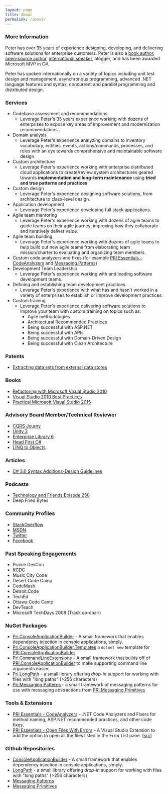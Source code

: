 ```yaml
---
layout: page
title: About
permalink: /about/
---
```


### More Information

Peter has over 35 years of experience designing, developing, and delivering software solutions for enterprise customers. Peter is also a [book author](#books), [open-source author](#github-repositories), [international speaker](#speaking-engagements), blogger, and has been awarded Microsoft MVP in C#.

Peter has spoken internationally on a variety of topics including unit test design and management, asynchronous programming, advanced .NET language features and syntax, concurrent and parallel programming and distributed design.

<!-- Calendly badge widget begin -->
<link href="https://assets.calendly.com/assets/external/widget.css" rel="stylesheet">
<script src="https://assets.calendly.com/assets/external/widget.js" type="text/javascript" async></script>
<script type="text/javascript">window.onload = function() { Calendly.initBadgeWidget({ url: 'https://calendly.com/peterritchie/client-meet-greet-zoom', text: 'Schedule time with me', color: '#46a904', textColor: '#ffffff' }); }</script>
<!-- Calendly badge widget end -->

### Services

* Codebase assessment and recommendations
  * Leverage Peter's 35 years experience working with dozens of enterprises to expose key areas of improvement and modernization recommendations.
* Domain analysis
  * Leverage Peter's experience analyzing domains to inventory vocabulary, entities, events, actions/commands, processes, and rules with an eye towards comprehensive and maintainable software design.
* Custom architecture
  * Leverage Peter's experience working with enterprise distributed cloud applications to create/review system architectures geared towards **implementation and long-term maintenance** using **tried and true patterns and practices**.
* Custom design
  * Leverage Peter's experience designing software solutions, from architecture to class-level design.
* Application development
  * Leverage Peter's experience developing full stack applications.
* Agile team mentoring
  * Leverage Peter's experience working with dozens of agile teams to guide teams on their agile journey: improving how they collaborate and iteratively deliver value.
* Agile team building
  * Leverage Peter's experience working with dozens of agile teams to help build out new agile teams from elaborating team mission/charter to evaluating and organizing team members. 
* Custom code analyzers and fixes (for example [PRI Essentials - CodeAnalyzers](https://marketplace.visualstudio.com/items?itemName=peterritchie.pec1) and [Messaging.Patterns](https://github.com/peteraritchie/Messaging.Patterns/tree/master/PRI.Messaging.Patterns.Analyzer))
* Development Team Leadership
  * Leverage Peter's experience working with and leading software development teams.
* Defining and establishing team development practices
  * Leverage Peter's experience with what has and hasn't worked in a variety of enterprises to establish or improve development practices.
* Custom training
  * Leverage Peter's experience delivering software solutions to improve your team with custom training on topics such as:
    * Agile methodologies
    * Architectural Recommended Practices
    * Being successful with ASP.NET
    * Being successful with APIs
    * Being successful with Domain-Driven Design
    * Being successful with Clean Architecture

### Patents
* [Extracting data sets from external data stores](https://patents.google.com/patent/US10042949B1/en)

### Books

* [Refactoring with Microsoft Visual Studio 2010](http://bit.ly/c13trs)
* [Visual Studio 2010 Best Practices](http://bit.ly/Px43Pw)
* [Practical Microsoft Visual Studio 2015](http://bit.ly/2fyh80v)

### Advisory Board Member/Technical Reviewer
 * [CQRS Journy](https://msdn.microsoft.com/en-us/library/jj554200.aspx)
 * [Unity 3](https://msdn.microsoft.com/en-us/library/dn170416.aspx)
 * [Enterprise Library 6](https://msdn.microsoft.com/en-us/library/dn169621.aspx)
 * [Head First C#](http://shop.oreilly.com/product/0636920027812.do)
 * [LINQ to Objects](https://www.pearsonhighered.com/program/Magennis-LINQ-to-Objects-Using-C-4-0-Using-and-Extending-LINQ-to-Objects-and-Parallel-LINQ-PLINQ/PGM263943.html)

### Articles
* [C# 3.0 Syntax Additions-Design Guidelines](http://www.codemag.com/article/0801061)

### Podcasts
 * [Technology and Friends Episode 250](https://channel9.msdn.com/Blogs/Technology-and-Friends/tf250)
 * Deep Fried Bytes

### Community Profiles

* [StackOverflow](http://stackoverflow.com/users/5620/peter-ritchie)
* [MSDN](https://social.msdn.microsoft.com/profile/peter+ritchie)
* [Twitter](http://twitter.com/peterritchie)
* [Facebook](http://facebook.com/peter-ritchie)

### Past Speaking Engagements
* Prairie DevCon
* KCDC
* Music City Code
* Desert Code Camp
* CodeMash
* Detroit.Code
* TechEd
* Ottawa Code Camp
* DevTeach
* Microsoft TechDays 2008 (Track co-chair)

### NuGet Packages

* [Pri.ConsoleApplicationBuilder](https://www.nuget.org/packages/PRI.ConsoleApplicationBuilder) - A small framework that enables dependency injection in console applications, simply.
* [Pri.ConsoleApplicationBuilder.Templates](https://www.nuget.org/packages/PRI.ConsoleApplicationBuilder.Templates) a `dotnet new` template for [PRI.ConsoleApplicationBuilder](https://www.nuget.org/packages/PRI.ConsoleApplicationBuilder)
* [Pri.CommandLineExtensions](https://www.nuget.org/packages/PRI.CommandLineExtensions) - A small framework that builds off of [PRI.ConsoleApplicationBuilder](https://www.nuget.org/packages/PRI.ConsoleApplicationBuilder) to make supporting command line arguments easier.
* [Pri.LongPath](https://www.nuget.org/packages/Pri.LongPath) - a small library offering _drop-in_ support for working with files with "long paths" (>256 characters)
* [Pri.Messaging.Patterns](https://www.nuget.org/packages/PRI.Messaging.Patterns) - a small framework of messaging patterns for use with messaging abstractions from [PRI.Messaging.Primitives](https://www.nuget.org/packages/PRI.Messaging.Primitives)

### Tools & Extensions

* [PRI Essentials - CodeAnalyzers](https://marketplace.visualstudio.com/items?itemName=peterritchie.pec1) - .NET Code Analyzers and Fixers for method naming, ASP.NET recommended practices, and other code fixes.
* [PRI Essentials - Open Files With Errors](https://marketplace.visualstudio.com/items?itemName=peterritchie.ofwe1) - A Visual Studio Extension to add the option to open all the files listed in the Error List pane. \[[src](https://github.com/peteraritchie/EffectiveExtensions)\]

### Github Repositories

* [ConsoleApplicationBuilder](https://github.com/peteraritchie/ConsoleApplicationBuilder) - A small framework that enables dependency injection in console applications, simply.
* [LongPath](https://github.com/peteraritchie/LongPath) - a small library offering _drop-in_ support for working with files with "long paths" (>256 characters)
* [Messaging.Patterns](https://github.com/peteraritchie/Messaging.Patterns)
* [Messaging.Primitives](https://github.com/peteraritchie/Messaging.Primitives)
